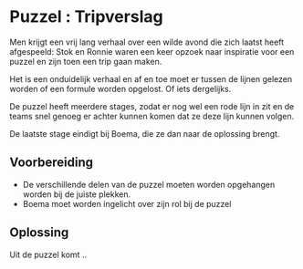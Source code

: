 # Puzzel : Tripverslag
Men krijgt een vrij lang verhaal over een wilde avond die zich laatst heeft afgespeeld: Stok en Ronnie waren een keer opzoek naar inspiratie voor een puzzel en zijn toen een trip gaan maken.

Het is een onduidelijk verhaal en af en toe moet er tussen de lijnen gelezen worden of een formule worden opgelost. Of iets dergelijks.

De puzzel heeft meerdere stages, zodat er nog wel een rode lijn in zit en de teams snel genoeg er achter kunnen komen dat ze deze lijn kunnen volgen.

De laatste stage eindigt bij Boema, die ze dan naar de oplossing brengt.

## Voorbereiding
 * De verschillende delen van de puzzel moeten worden opgehangen worden bij de juiste plekken.
 * Boema moet worden ingelicht over zijn rol bij de puzzel

## Oplossing
Uit de puzzel komt ..